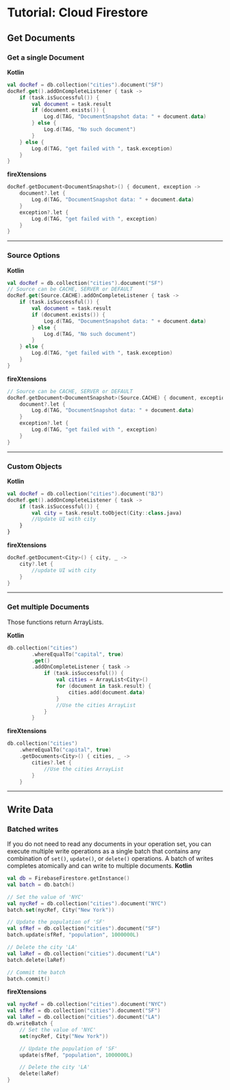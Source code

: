 # Tutorial: Cloud Firestore


## Get Documents

### Get a single Document
**Kotlin**
```kotlin
val docRef = db.collection("cities").document("SF")
docRef.get().addOnCompleteListener { task ->
    if (task.isSuccessful()) {
        val document = task.result
        if (document.exists()) {
            Log.d(TAG, "DocumentSnapshot data: " + document.data)
        } else {
            Log.d(TAG, "No such document")
        }
    } else {
        Log.d(TAG, "get failed with ", task.exception)
    }
}
```

**fireXtensions**
```kotlin
docRef.getDocument<DocumentSnapshot>() { document, exception ->
    document?.let {
        Log.d(TAG, "DocumentSnapshot data: " + document.data)
    }
    exception?.let {
        Log.d(TAG, "get failed with ", exception)
    }
}
```
----


### Source Options
**Kotlin**
```kotlin
val docRef = db.collection("cities").document("SF")
// Source can be CACHE, SERVER or DEFAULT
docRef.get(Source.CACHE).addOnCompleteListener { task ->
    if (task.isSuccessful()) {
        val document = task.result
        if (document.exists()) {
            Log.d(TAG, "DocumentSnapshot data: " + document.data)
        } else {
            Log.d(TAG, "No such document")
        }
    } else {
        Log.d(TAG, "get failed with ", task.exception)
    }
}
```

**fireXtensions**
```kotlin
// Source can be CACHE, SERVER or DEFAULT
docRef.getDocument<DocumentSnapshot>(Source.CACHE) { document, exception ->
    document?.let {
        Log.d(TAG, "DocumentSnapshot data: " + document.data)
    }
    exception?.let {
        Log.d(TAG, "get failed with ", exception)
    }
}
```
----


### Custom Objects
**Kotlin**
```kotlin
val docRef = db.collection("cities").document("BJ")
docRef.get().addOnCompleteListener { task ->
    if (task.isSuccessful()) {
        val city = task.result.toObject(City::class.java)
        //Update UI with city
    }
}
```

**fireXtensions**
```kotlin
docRef.getDocument<City>() { city, _ ->
    city?.let {
        //update UI with city
    }
}
```
----


### Get multiple Documents
Those functions return ArrayLists.

**Kotlin**
```kotlin
db.collection("cities")
        .whereEqualTo("capital", true)
        .get()
        .addOnCompleteListener { task ->
            if (task.isSuccessful()) {
                val cities = ArrayList<City>()
                for (document in task.result) {
                    cities.add(document.data)
                }
                //Use the cities ArrayList
            }
        }
```

**fireXtensions**
```kotlin
db.collection("cities")
    .whereEqualTo("capital", true)
    .getDocuments<City>() { cities, _ ->
        cities?.let {
            //Use the cities ArrayList
        }
    }
```
----


## Write Data

### Batched writes
If you do not need to read any documents in your operation set, you can execute multiple
 write operations as a single batch that contains any combination of `set()`, `update()`,
 or `delete()` operations. A batch of writes completes atomically and can write to multiple
 documents.
**Kotlin**
```kotlin
val db = FirebaseFirestore.getInstance()
val batch = db.batch()

// Set the value of 'NYC'
val nycRef = db.collection("cities").document("NYC")
batch.set(nycRef, City("New York"))

// Update the population of 'SF'
val sfRef = db.collection("cities").document("SF")
batch.update(sfRef, "population", 1000000L)

// Delete the city 'LA'
val laRef = db.collection("cities").document("LA")
batch.delete(laRef)

// Commit the batch
batch.commit()
```

**fireXtensions**
```kotlin
val nycRef = db.collection("cities").document("NYC")
val sfRef = db.collection("cities").document("SF")
val laRef = db.collection("cities").document("LA")
db.writeBatch {
    // Set the value of 'NYC'
    set(nycRef, City("New York"))

    // Update the population of 'SF'
    update(sfRef, "population", 1000000L)

    // Delete the city 'LA'
    delete(laRef)
}
```